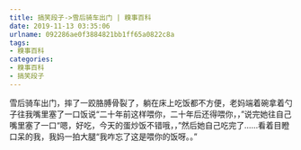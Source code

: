 ```yaml
---
title: 搞笑段子->雪后骑车出门 | 糗事百科
date: 2019-11-13 03:35:06
urlname: 092286ae0f3884821bb1ff65a0822c8a
tags: 
- 糗事百科
categories:
- 糗事百科
- 搞笑段子
---
```

雪后骑车出门，摔了一跤胳膊骨裂了，躺在床上吃饭都不方便，老妈端着碗拿着勺子往我嘴里塞了一口饭说“二十年前这样喂你，二十年后还得喂你，，”说完她往自己嘴里塞了一口“嗯，好吃，今天的蛋炒饭不错哦，，”然后她自己吃完了……看着目瞪口呆的我，我妈一拍大腿“我咋忘了这是喂你的饭呀。。”


